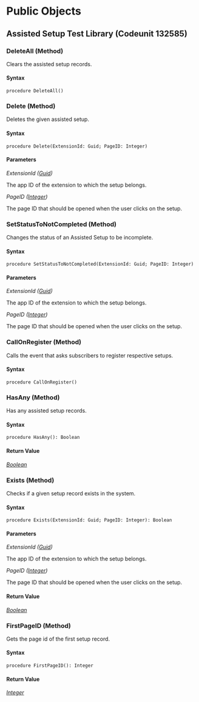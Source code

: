 # Public Objects
## Assisted Setup Test Library (Codeunit 132585)
### DeleteAll (Method) <a name="DeleteAll"></a> 
Clears the assisted setup records.

#### Syntax
```
procedure DeleteAll()
```
### Delete (Method) <a name="Delete"></a> 
Deletes the given assisted setup.

#### Syntax
```
procedure Delete(ExtensionId: Guid; PageID: Integer)
```
#### Parameters
*ExtensionId ([Guid](https://docs.microsoft.com/en-us/dynamics365/business-central/dev-itpro/developer/methods-auto/guid/guid-data-type))* 

The app ID of the extension to which the setup belongs.

*PageID ([Integer](https://docs.microsoft.com/en-us/dynamics365/business-central/dev-itpro/developer/methods-auto/integer/integer-data-type))* 

The page ID that should be opened when the user clicks on the setup.

### SetStatusToNotCompleted (Method) <a name="SetStatusToNotCompleted"></a> 
Changes the status of an Assisted Setup to be incomplete.

#### Syntax
```
procedure SetStatusToNotCompleted(ExtensionId: Guid; PageID: Integer)
```
#### Parameters
*ExtensionId ([Guid](https://docs.microsoft.com/en-us/dynamics365/business-central/dev-itpro/developer/methods-auto/guid/guid-data-type))* 

The app ID of the extension to which the setup belongs.

*PageID ([Integer](https://docs.microsoft.com/en-us/dynamics365/business-central/dev-itpro/developer/methods-auto/integer/integer-data-type))* 

The page ID that should be opened when the user clicks on the setup.

### CallOnRegister (Method) <a name="CallOnRegister"></a> 
 Calls the event that asks subscribers to register respective setups.

#### Syntax
```
procedure CallOnRegister()
```
### HasAny (Method) <a name="HasAny"></a> 
Has any assisted setup records.

#### Syntax
```
procedure HasAny(): Boolean
```
#### Return Value
*[Boolean](https://docs.microsoft.com/en-us/dynamics365/business-central/dev-itpro/developer/methods-auto/boolean/boolean-data-type)*


### Exists (Method) <a name="Exists"></a> 
Checks if a given setup record exists in the system.

#### Syntax
```
procedure Exists(ExtensionId: Guid; PageID: Integer): Boolean
```
#### Parameters
*ExtensionId ([Guid](https://docs.microsoft.com/en-us/dynamics365/business-central/dev-itpro/developer/methods-auto/guid/guid-data-type))* 

The app ID of the extension to which the setup belongs.

*PageID ([Integer](https://docs.microsoft.com/en-us/dynamics365/business-central/dev-itpro/developer/methods-auto/integer/integer-data-type))* 

The page ID that should be opened when the user clicks on the setup.

#### Return Value
*[Boolean](https://docs.microsoft.com/en-us/dynamics365/business-central/dev-itpro/developer/methods-auto/boolean/boolean-data-type)*


### FirstPageID (Method) <a name="FirstPageID"></a> 
Gets the page id of the first setup record.

#### Syntax
```
procedure FirstPageID(): Integer
```
#### Return Value
*[Integer](https://docs.microsoft.com/en-us/dynamics365/business-central/dev-itpro/developer/methods-auto/integer/integer-data-type)*


